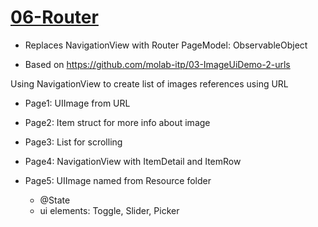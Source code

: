 # [06-Router](https://github.com/molab-itp/06-Router)

- Replaces NavigationView with Router PageModel: ObservableObject

- Based on https://github.com/molab-itp/03-ImageUiDemo-2-urls

Using NavigationView to create list of images references using URL

- Page1: UIImage from URL

- Page2: Item struct for more info about image

- Page3: List for scrolling

- Page4: NavigationView with ItemDetail and ItemRow

- Page5: UIImage named from Resource folder
    - @State
    - ui elements: Toggle, Slider, Picker
